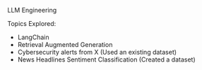 LLM Engineering

Topics Explored:

- LangChain
- Retrieval Augmented Generation
- Cybersecurity alerts from X (Used an existing dataset) 
- News Headlines Sentiment Classification (Created a dataset)


